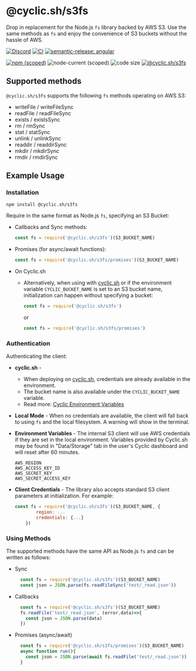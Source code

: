 # @cyclic.sh/s3fs

Drop in replacement for the Node.js `fs` library backed by AWS S3. 
Use the same methods as `fs` and enjoy the convenience of S3 buckets without the hassle of AWS. 

[![Discord](https://img.shields.io/discord/895292239633338380)](https://discord.cyclic.sh/support) [![CI](https://github.com/cyclic-software/s3fs/actions/workflows/run_tests.yaml/badge.svg)](https://github.com/cyclic-software/s3fs/actions/workflows/run_tests.yaml) [![semantic-release: angular](https://img.shields.io/badge/semantic--release-angular-e10079?logo=semantic-release)](https://github.com/semantic-release/semantic-release)

[![npm (scoped)](https://img.shields.io/npm/v/@cyclic.sh/s3fs)](https://www.npmjs.com/package/@cyclic.sh/s3fs) ![node-current (scoped)](https://img.shields.io/node/v/@cyclic.sh/s3fs) ![code size](https://img.shields.io/github/languages/code-size/cyclic-software/s3fs) [![@cyclic.sh/s3fs](https://snyk.io/advisor/npm-package/@cyclic.sh/s3fs/badge.svg)](https://snyk.io/advisor/npm-package/@cyclic.sh/s3fs)


## Supported methods
`@cyclic.sh/s3fs` supports the following `fs` methods operating on AWS S3:
- writeFile / writeFileSync
- readFile / readFileSync
- exists / existsSync
- rm / rmSync
- stat / statSync
- unlink / unlinkSync
- readdir / readdirSync
- mkdir / mkdirSync
- rmdir / rmdirSync

## Example Usage
### Installation

```
npm install @cyclic.sh/s3fs
```

Require in the same format as Node.js `fs`, specifying an S3 Bucket: 
- Callbacks and Sync methods:
  ```js
  const fs = require('@cyclic.sh/s3fs')(S3_BUCKET_NAME)
  ```
- Promises (for async/await functions):
  ```js
  const fs = require('@cyclic.sh/s3fs/promises')(S3_BUCKET_NAME)
  ```

- On Cyclic.sh
  -  Alternatively, when using with  <a href="https://cyclic.sh" target="_blank">cyclic.sh</a> or if the environment variable `CYCLIC_BUCKET_NAME` is set to an S3 bucket name, initialization can happen without specifying a bucket:
      ```js
      const fs = require('@cyclic.sh/s3fs') 
      ```
      or
      ```js
      const fs = require('@cyclic.sh/s3fs/promises') 
      ```

### Authentication

Authenticating the client:
- **cyclic.sh** -  
  - When deploying on <a href="https://cyclic.sh" target="_blank">cyclic.sh</a>, credentials are already available in the environment.
  - The bucket name is also available under the `CYCLIC_BUCKET_NAME` variable.
  - Read more: <a href="https://docs.cyclic.sh/concepts/env_vars#cyclic" target="_blank">Cyclic Environment Variables</a>
  
- **Local Mode** - When no credentials are available, the client will fall back to using `fs` and the local filesystem. A warning will show in the terminal.
  
- **Environment Variables** - The internal S3 client will use AWS credentials if they are set in the local environment. Variables provided by Cyclic.sh may be found in "Data/Storage" tab in the user's Cyclic dashboard and will reset after 60 minutes.
  ```
  AWS_REGION
  AWS_ACCESS_KEY_ID
  AWS_SECRET_KEY
  AWS_SECRET_ACCESS_KEY
  ```

- **Client Credentials** - The library also accepts standard S3 client parameters at initialization. For example: 
  ```js
  const fs = require('@cyclic.sh/s3fs')(S3_BUCKET_NAME, {
          region: ...
          credentials: {...}
      })
  ```   

### Using Methods

The supported methods have the same API as Node.js `fs` and can be written as follows:
- Sync
  ```js
    const fs = require('@cyclic.sh/s3fs')(S3_BUCKET_NAME)
    const json = JSON.parse(fs.readFileSync('test/_read.json'))
  ```
- Callbacks
  ```js
    const fs = require('@cyclic.sh/s3fs')(S3_BUCKET_NAME)
    fs.readFile('test/_read.json', (error,data)=>{
      const json = JSON.parse(data)
    })
  ```
- Promises (async/await)
  ```js
    const fs = require('@cyclic.sh/s3fs/promises')(S3_BUCKET_NAME)
    async function run(){
      const json = JSON.parse(await fs.readFile('test/_read.json'))
    }
  ```
